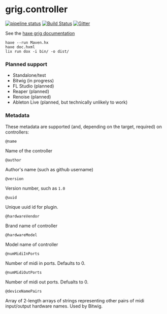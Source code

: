 # grig.controller

[![pipeline status](https://gitlab.com/haxe-grig/grig.controller/badges/main/pipeline.svg)](https://gitlab.com/haxe-grig/grig.controller/commits/main)
[![Build Status](https://travis-ci.org/osakared/grig.controller.svg?branch=main)](https://travis-ci.org/osakared/grig.controller)
[![Gitter](https://badges.gitter.im/haxe-grig/Lobby.svg)](https://gitter.im/haxe-grig/Lobby?utm_source=badge&utm_medium=badge&utm_campaign=pr-badge&utm_content=badge)

See the [haxe grig documentation](https://grig.tech/)


```
haxe --run Maven.hx
haxe doc.hxml
lix run dox -i bin/ -o dist/
```

### Planned support

* Standalone/test
* Bitwig (in progress)
* FL Studio (planned)
* Reaper (planned)
* Renoise (planned)
* Ableton Live (planned, but technically unlikely to work)

### Metadata

These metadata are supported (and, depending on the target, required) on controllers:

`@name`

Name of the controller

`@author`

Author's name (such as github username)

`@version`

Version number, such as `1.0`

`@uuid`

Unique uuid id for plugin.

`@hardwareVendor`

Brand name of controller

`@hardwareModel`

Model name of controller

`@numMidiInPorts`

Number of midi in ports. Defaults to 0.

`@numMidiOutPorts`

Number of midi out ports. Defualts to 0.

`@deviceNamePairs`

Array of 2-length arrays of strings representing other pairs of midi input/output hardware names. Used by Bitwig.